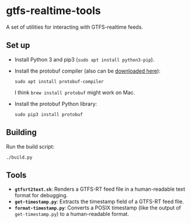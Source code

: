# gtfs-realtime-tools

A set of utilities for interacting with GTFS-realtime feeds.

## Set up

-	Install Python 3 and pip3 (`sudo apt install python3-pip`).

-	Install the protobuf compiler (also can be [downloaded
	here](https://developers.google.com/protocol-buffers/docs/downloads)):

	```
	sudo apt install protobuf-compiler
	```

	I think `brew install protobuf` might work on Mac.

-	Install the protobuf Python library:

	```
	sudo pip3 install protobuf
	```

## Building

Run the build script:

```
./build.py
```

## Tools

-	**`gtfsrt2text.sh`**: Renders a GTFS-RT feed file in a human-readable text
	format for debugging.
-	**`get-timestamp.py`**: Extracts the timestamp field of a GTFS-RT feed file.
-	**`format-timestamp.py`**: Converts a POSIX timestamp (like the output of
	`get-timestamp.py`) to a human-readable format.
